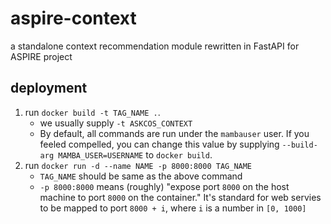 # aspire-context
a standalone context recommendation module rewritten in FastAPI for ASPIRE project

## deployment
1. run `docker build -t TAG_NAME .`.
    - we usually supply `-t ASKCOS_CONTEXT`
    - By default, all commands are run under the `mambauser` user. If you feeled compelled, you can change this value by supplying `--build-arg MAMBA_USER=USERNAME` to `docker build`.
1. run `docker run -d --name NAME -p 8000:8000 TAG_NAME`
    - `TAG_NAME` should be same as the above command
    - `-p 8000:8000` means (roughly) "expose port `8000` on the host machine to port `8000` on the container." It's standard for web servies to be mapped to port `8000 + i`, where `i` is a number in `[0, 1000]`
